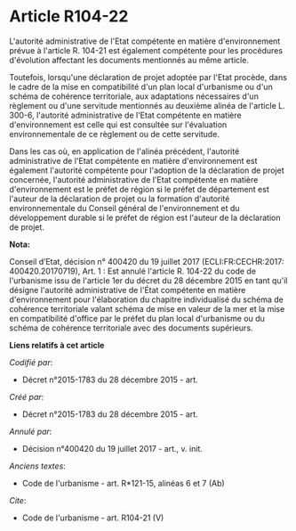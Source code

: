 # Article R104-22

L'autorité administrative de l'Etat compétente en matière d'environnement prévue à l'article R. 104-21 est également
compétente pour les procédures d'évolution affectant les documents mentionnés au même article. 

Toutefois, lorsqu'une déclaration de projet adoptée par l'Etat procède, dans le cadre de la mise en compatibilité d'un plan
local d'urbanisme ou d'un schéma de cohérence territoriale, aux adaptations nécessaires d'un règlement ou d'une servitude
mentionnés au deuxième alinéa de l'article L. 300-6, l'autorité administrative de l'Etat compétente en matière
d'environnement est celle qui est consultée sur l'évaluation environnementale de ce règlement ou de cette servitude. 

Dans les cas où, en application de l'alinéa précédent, l'autorité administrative de l'Etat compétente en matière
d'environnement est également l'autorité compétente pour l'adoption de la déclaration de projet concernée, l'autorité
administrative de l'Etat compétente en matière d'environnement est le préfet de région si le préfet de département est
l'auteur de la déclaration de projet ou la formation d'autorité environnementale du Conseil général de l'environnement et du
développement durable si le préfet de région est l'auteur de la déclaration de projet.

**Nota:**

Conseil d’Etat, décision n° 400420 du 19 juillet 2017 (ECLI:FR:CECHR:2017: 400420.20170719), Art. 1 : Est annulé l'article R.
104-22 du code de l'urbanisme issu de l'article 1er du décret du 28 décembre 2015 en tant qu'il désigne l'autorité
administrative de l'État compétente en matière d'environnement pour l'élaboration du chapitre individualisé du schéma de
cohérence territoriale valant schéma de mise en valeur de la mer et la mise en compatibilité d'office par le préfet du plan
local d'urbanisme ou du schéma de cohérence territoriale avec des documents supérieurs.

**Liens relatifs à cet article**

_Codifié par_:

  - Décret n°2015-1783 du 28 décembre 2015 - art.

_Créé par_:

  - Décret n°2015-1783 du 28 décembre 2015 - art.

_Annulé par_:

  - Décision n°400420 du 19 juillet 2017 - art., v. init.

_Anciens textes_:

  - Code de l'urbanisme - art. R*121-15, alinéas 6 et 7 (Ab)

_Cite_:

  - Code de l'urbanisme - art. R104-21 (V)
